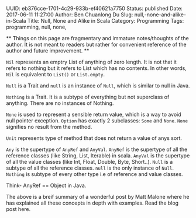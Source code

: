 UUID: eb376cce-1701-4c29-933b-ef40621a7750
Status: published
Date: 2017-06-11 11:27:00
Author: Ben Chuanlong Du
Slug: null,-none-and-alike-in-Scala
Title: Null, None and Alike in Scala
Category: Programming
Tags: programming, null, none, 

**
Things on this page are
fragmentary and immature notes/thoughts of the author.
It is not meant to readers
but rather for convenient reference of the author and future improvement.
**

`Nil` represents an emptry List of anything of zero length. 
It is not that it refers to nothing but it refers to List which has no contents.
In other words, `Nil` is equivalent to `List()` or `List.empty`.

`Null` is a Trait and `null` is an instance of `Null`,
which is similar to null in Java.

`Nothing` is a Trait. 
It is a subtype of everything 
but not superclass of anything. 
There are no instances of Nothing.

`None` is used to represent a sensible return value,
which is a way to avoid null pointer exception.
`Option` has exactly 2 subclasses: `Some` and `None`. 
`None` signifies no result from the method.

`Unit` represents type of method that does not return a value of anys sort.

`Any` is the supertype of `AnyRef` and `AnyVal`. 
`AnyRef` is the supertype of all the reference classes (like String, List, Iterable) in scala. 
`AnyVal` is the supertype of all the value classes (like Int, Float, Double, Byte, Short..). 
`Null` is a subtype of all the reference classes. 
`null` is the only instance of `Null`. 
`Nothing` is subtype of every other type i.e of reference and value classes. 

Think- AnyRef == Object in Java.

The above is a breif summary of a wonderful post by Matt Malone where he has explained all these concepts in depth with examples. Read the blog post here.
